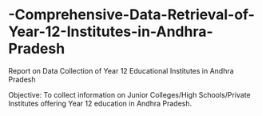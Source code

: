 # -Comprehensive-Data-Retrieval-of-Year-12-Institutes-in-Andhra-Pradesh

Report on Data Collection of Year 12 Educational Institutes in Andhra Pradesh

Objective:
To collect information on Junior Colleges/High Schools/Private Institutes offering Year 12 education in Andhra Pradesh.
